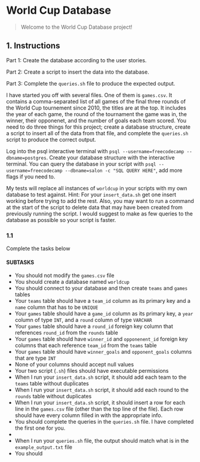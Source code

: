 # World Cup Database

> Welcome to the World Cup Database project!

## 1. Instructions

Part 1: Create the database according to the user stories.

Part 2: Create a script to insert the data into the database.

Part 3: Complete the `queries.sh` file to produce the expected output.

I have started you off with several files. One of them is `games.csv`. It contains a comma-separated list of all games of the final three rounds of the World Cup tournement since 2010, the titles are at the top. It includes the year of each game, the round of the tournament the game was in, the winner, their opponenet, and the number of goals each team scored. You need to do three things for this project; create a database structure, create a script to insert all of the data from that file, and complete the `queries.sh` script to produce the correct output.

Log into the psql interactive terminal with `psql --username=freecodecamp --dbname=postgres`. Create your database structure with the interactive terminal. You can query the database in your script with `psql --username=freecodecamp --dbname=salon -c "SQL QUERY HERE"`, add more flags if you need to.

My tests will replace all instances of `worldcup` in your scripts with my own database to test against.
Hint: For your `insert_data.sh` get one insert working before trying to add the rest. Also, you may want to run a command at the start of the script to delete data that may have been created from previously running the script. I would suggest to make as few queries to the database as possible so your script is faster.


### 1.1

Complete the tasks below

#### SUBTASKS

- You should not modify the `games.csv` file
- You should create a database named `worldcup`
- You should connect to your database and then create `teams` and `games` tables
- Your `teams` table should have a `team_id` column as its primary key and a `name` column that has to be `UNIQUE`
- Your `games` table should have a `game_id` column as its primary key, a `year` column of type `INT`, and a `round` column of type `VARCHAR`
- Your `games` table should have a `round_id` foreign key column that references `round_id` from the `rounds` table
- Your `games` table should have `winner_id` and `opponenent_id` foreign key columns that each reference `team_id` from the `teams` table
- Your `games` table should have `winner_goals` and `opponent_goals` columns that are type `INT`
- None of your columns should accept null values
- Your two script (`.sh`) files should have executable permissions
- When I run your `insert_data.sh` script, it should add each team to the `teams` table without duplicates
- When I run your `insert_data.sh` script, it should add each round to the `rounds` table without duplicates
- When I run your `insert_data.sh` script, it should insert a row for each line in the `games.csv` file (other than the top line of the file). Each row should have every column filled in with the appropriate info.
- You should complete the queries in the `queries.sh` file. I have completed the first one for you.
- 
- When I run your `queries.sh` file, the output should match what is in the `example_output.txt` file
- You should 
